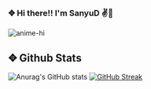 ###  ✥ Hi there!! I'm SanyuD ✌️💖

![anime-hi](https://user-images.githubusercontent.com/57134307/182208801-48923c21-756c-4cac-b97a-ab8e81ea184e.gif)

##  ✥ Github Stats 
![Anurag's GitHub stats](https://github-readme-stats.vercel.app/api?username=sanyud24&show_icons=true&theme=radical)
[![GitHub Streak](https://github-readme-streak-stats.herokuapp.com/?user=sanyud24&theme=radical)](https://git.io/streak-stats)
<!--
**sanyud24/sanyud24** is a ✨ _special_ ✨ repository because its `README.md` (this file) appears on your GitHub profile.




Here are some ideas to get you started:

- 🔭 I’m currently working on ...
- 🌱 I’m currently learning ...
- 👯 I’m looking to collaborate on ...
- 🤔 I’m looking for help with ...
- 💬 Ask me about ...
- 📫 How to reach me: ...
- 😄 Pronouns: ...
- ⚡ Fun fact: ...
-->
